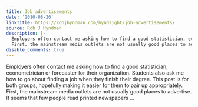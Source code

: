 ```yaml
---
title: Job advertisements
date: '2010-08-26'
linkTitle: https://robjhyndman.com/hyndsight/job-advertisements/
source: Rob J Hyndman
description: |-
  Employers often contact me asking how to find a good statistician, econometrician or forecaster for their organization. Students also ask me how to go about finding a job when they finish their degree. This post is for both groups, hopefully making it easier for them to pair up appropriately.
  First, the mainstream media outlets are not usually good places to advertise. It seems that few people read printed newspapers ...
disable_comments: true
---
```

Employers often contact me asking how to find a good statistician, econometrician or forecaster for their organization. Students also ask me how to go about finding a job when they finish their degree. This post is for both groups, hopefully making it easier for them to pair up appropriately.
First, the mainstream media outlets are not usually good places to advertise. It seems that few people read printed newspapers ...